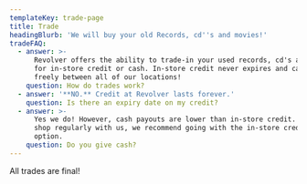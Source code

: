 ```yaml
---
templateKey: trade-page
title: Trade
headingBlurb: 'We will buy your old Records, cd''s and movies!'
tradeFAQ:
  - answer: >-
      Revolver offers the ability to trade-in your used records, cd's and movies
      for in-store credit or cash. In-store credit never expires and can be used
      freely between all of our locations!
    question: How do trades work?
  - answer: '**NO.** Credit at Revolver lasts forever.'
    question: Is there an expiry date on my credit?
  - answer: >-
      Yes we do! However, cash payouts are lower than in-store credit. So if you
      shop regularly with us, we recommend going with the in-store credit
      option.
    question: Do you give cash?
---
```


All trades are final!

